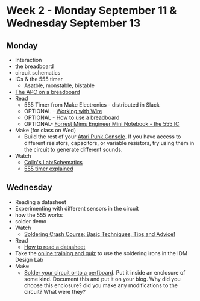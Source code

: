 # Week 2 - Monday September 11 & Wednesday September 13
## Monday
* Interaction
* the breadboard
* circuit schematics
* ICs & the 555 timer
  * Asatble, monstable, bistable
* [The APC on a breadboard](apc.md)
* Read
  * 555 Timer from Make Electronics - distributed in Slack 
  * OPTIONAL - [Working with Wire](https://learn.sparkfun.com/tutorials/working-with-wire)
  * OPTIONAL - [How to use a breadboard](https://learn.sparkfun.com/tutorials/how-to-use-a-breadboard)
  * OPTIONAL- [Forrest Mims Engineer Mini Notebook - the 555 IC](https://drive.google.com/file/d/1m3dOh7MKPkySFT6H7UyY9sOtodHpRk52/view?usp=sharing)
* Make (for class on Wed)
  * Build the rest of your [Atari Punk Console](apc.md). If you have access to different resistors, capacitors, or variable resistors, try using them in the circuit to generate different sounds. 
* Watch
  * [Colin's Lab:Schematics](https://www.youtube.com/watch?v=9cps7Q_IrX0)
  * [555 timer explained](https://www.youtube.com/watch?v=qfWIjb48mjE)

## Wednesday
* Reading a datasheet
* Experimenting with different sensors in the circuit
* how the 555 works
* solder demo 
* Watch
  * [Soldering Crash Course: Basic Techniques, Tips and Advice!](https://www.youtube.com/watch?v=6rmErwU5E-k)
* Read
  * [How to read a datasheet](https://www.sparkfun.com/tutorials/223)
* Take the [online training and quiz](https://wp.nyu.edu/idmtech/) to use the soldering irons in the IDM Design Lab
* Make
  * [Solder your circuit onto a perfboard](https://vimeo.com/showcase/8018678). Put it inside an enclosure of some kind. Document this and put it on your blog. Why did you choose this enclosure? did you make any modifications to the circuit? What were they?
